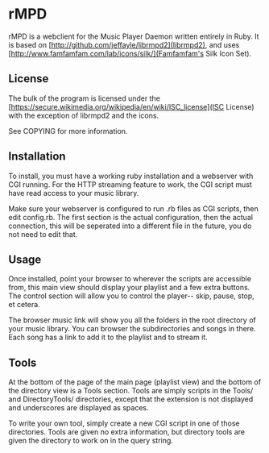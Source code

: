 # rMPD #
rMPD is a webclient for the Music Player Daemon written entirely in Ruby.
It is based on [http://github.com/jeffayle/librmpd2](librmpd2), and uses
[http://www.famfamfam.com/lab/icons/silk/](Famfamfam's Silk Icon Set).

## License ##
The bulk of the program is licensed under the
[https://secure.wikimedia.org/wikipedia/en/wiki/ISC_license](ISC License) 
with the exception of librmpd2 and the icons.

See COPYING for more information.

## Installation ##
To install, you must have a working ruby installation and a webserver with CGI
running. For the HTTP streaming feature to work, the CGI script must have read
access to your music library.

Make sure your webserver is configured to run .rb files as CGI scripts, then
edit config.rb. The first section is the actual configuration, then the actual
connection, this will be seperated into a different file in the future, you do
not need to edit that.

## Usage ##
Once installed, point your browser to wherever the scripts are accessible from,
this main view should display your playlist and a few extra buttons. The
control section will allow you to control the player-- skip, pause, stop, et
cetera.

The browser music link will show you all the folders in the root directory
of your music library. You can browser the subdirectories and songs in there.
Each song has a link to add it to the playlist and to stream it.

## Tools ##
At the bottom of the page of the main page (playlist view) and the bottom of
the directory view is a Tools section. Tools are simply scripts in the Tools/
and DirectoryTools/ directories, except that the extension is not displayed
and underscores are displayed as spaces.

To write your own tool, simply create a new CGI script in one of those
directories. Tools are given no extra information, but directory tools are
given the directory to work on in the query string.
